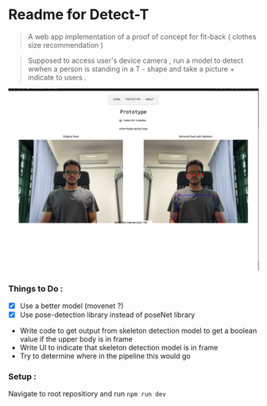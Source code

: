 # Readme for Detect-T

> A web app implementation of a proof of concept for fit-back ( clothes size recommendation )

> Supposed to access user's device camera , run a model to detect wwhen a person is standing in a T - shape and take a picture + indicate to users .

![Setting up DetectT](https://github.com/Collaboration95/DetectT/blob/main/images/posenet-setup.png?raw=true)

### Things to Do :

- [x] Use a better model (movenet ?)  
- [x] Use pose-detection library instead of poseNet library 
- Write code to get output from skeleton detection model to get a boolean value if the upper body is in frame
- Write UI to indicate that skeleton detection model is in frame
- Try to determine where in the pipeline this would go

### Setup : 

Navigate to root repositiory and run `npm run dev`
